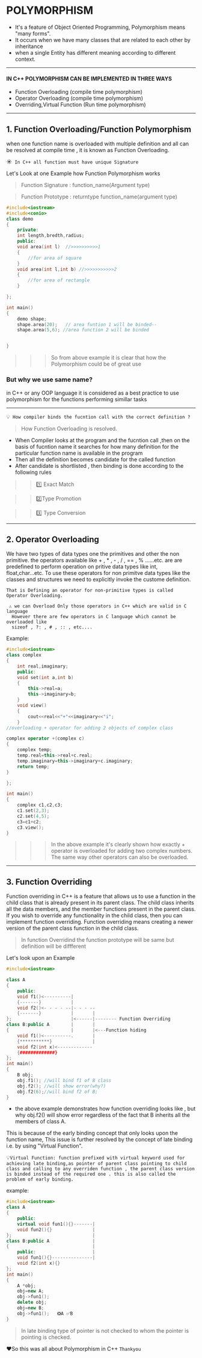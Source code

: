 # POLYMORPHISM
- It's a feature of Object Oriented Programming, Polymorphism means "many forms".
- It occurs when we have many classes that are related to each other by inheritance
- when a single Entity has different meaning according to different context.
- - - 

####  IN C++ POLYMORPHISM CAN BE IMPLEMENTED IN THREE WAYS
  
- Function Overloading (compile time polymorphism)
- Operator Overloading (compile time polymorphism)
- Overriding,Virtual Function (Run time polymorphism)

- - -
## 1. Function Overloading/Function Polymorphism
 when one function name is overloaded with multiple definition and all can be resolved at compile time , it is known as Function Overloading.

 ☀``` In C++ all function must have unique Signature```

Let's Look at one Example how Function Polymorphism works
  > Function Signature : function_name(Argument type)

  > Function Prototype : returntype function_name(argument type)

```cpp
#include<iostream>
#include<conio>
class demo
{
    private:
    int length,bredth,radius;
    public:
    void area(int l)  //>>>>>>>>>>1
    {
        //for area of square
    }
    void area(int l,int b) //>>>>>>>>>>>2
    {
        //for area of rectangle
    }

};

int main()
{                                                  
    demo shape;                                        
    shape.area(20);   // area funtion 1 will be binded--
    shape.area(5,6); //area function 2 will be binded


}

```


>>>So from above example it is clear that how the Polymorphism could be of great use

### But why we use same name?
in C++ or any OOP language it is considered as a best practice to use polymorphism for the functions performing simillar tasks 
- - -
💡``` How compiler binds the fucntion call with the correct definition ?```
>How Function Overloading is resolved.

- When Compiler looks at the program and the fucntion call ,then on the basis of fucntion name it searches for how many definition for the particular function name is available in the program
- Then all the definition becomes candidate for the called function
- After candidate is shortlisted , then binding is done according to the following rules

>>1️⃣ Exact Match

>>2️⃣Type Promotion

>>3️⃣ Type Conversion

---

## 2. Operator Overloading
We have two types of data types one the primitives and other the non primitive.
the operators available like  + , * , - , / , == , % ......etc. are are predefined to perform operation on pritive data types like int, float,char...etc. To use these operators for non primitve data types like the classes and structures we need to explicitly invoke the custome definition.

```That is Defining an operator for non-primitive types is called Operator Overloading.```

``` 
 ⚠ we can Overload Only those operators in C++ which are valid in C language
  However there are few operators in C language which cannot be overloaded like 
  sizeof , ?: , # , :: , etc....
```
Example:
```cpp
#include<iostream>
class complex
{
    int real,imaginary;
    public:
    void set(int a,int b)
    {
        this->real=a;
        this->imaginary=b;
    }
    void view()
    {
        cout<<real<<"+"<<imaginary<<"i";
    }
//overloading + operator for adding 2 objects of complex class

complex operator +(complex c)
{
    complex temp;
    temp.real=this->real+c.real;
    temp.imaginary=this->imaginary+c.imaginary;
    return temp;
}

};

int main()
{
    complex c1,c2,c3;
    c1.set(2,3);
    c2.set(4,5);
    c3=c1+c2;
    c3.view();
}

```

>>>In the above example it's clearly shown how exactly + operator is overloaded for adding two complex numbers.
The same way other operators can also be overloaded.

---
## 3. Function Overriding
Function overriding in C++ is a feature that allows us to use a function in the child class that is already present in its parent class.  The child class inherits all the data members, and the member functions present in the parent class. If you wish to override any functionality in the child class, then you can implement function overriding. Function overriding means creating a newer version of the parent class function in the child class.
>In function Overridind the function prototype will be same but definition will be diffferent 

Let's look upon an Example
```cpp
#include<iostream>

class A
{
    public:
    void f1()<----------|
    {-------}           |        
    void f2()<- - - - --|- - - --
    {-------}           |       |
};                      |<------|-------- Function Overriding 
class B:public A        |       |
{                       |       |<---Function hiding
    void f1()<----------.       |
    {***********}               |
    void f2(int x)<-------------
    {#############}
};
int main()
{
    B obj;
    obj.f1(); //will bind f1 of B class
    obj.f2(); //will show error(why?)
    obj.f2(6);//will bind f2 of B;
}

```
- the above example demonstrates how function overriding looks like , but why obj.f2() will show error regardless of the fact that B inherits all the members of class A.

This is because of the early binding concept that only looks upon the function name, This issue is further resolved by the concept of late binding i.e. by using "Virtual Function".

💡```Virtual Function: function prefixed with virtual keyword used for achieving late binding,as pointer of parent class pointing to child class and calling to any overriden function , the parent class version is binded instead of the required one . this is also called the problem of early binding.```

example:
```cpp
#include<iostream>
class A
{
    public:
    virtual void fun1(){}-------|
    void fun2(){}               |
};                              |  
class B:public A                |
{                               |
    public:                     |
    void fun1(){}---------------|
    void f2(int x){}
};
int main()
{
    A *obj;
    obj=new A;
    obj->fun1();
    delete obj;
    obj=new B;
    obj->fun1();   ❎A ✅B
}
```

>In late binding type of                                  pointer is not
checked to whom the pointer is pointing is checked.

❤So this was all about Polymorphism in C++
   ```Thankyou```


